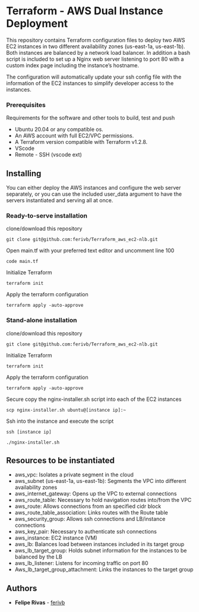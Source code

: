# Terraform - AWS Dual Instance Deployment

This repository contains Terraform configuration files to deploy two AWS EC2 instances in two different availability zones (us-east-1a, us-east-1b). Both instances are balanced by a network load balancer. In addition a bash script is included to set up a Nginx web server listening to port 80 with a custom index page including the instance’s hostname.

The configuration will automatically update your ssh config file with the information of the EC2 instances to simplify developer access to the instances.

### Prerequisites

Requirements for the software and other tools to build, test and push

- Ubuntu 20.04 or any compatible os.
- An AWS account with full EC2/VPC permissions.
- A Terraform version compatible with Terraform v1.2.8.
- VScode
- Remote - SSH (vscode ext)

## Installing

You can either deploy the AWS instances and configure the web server separately, or you can use the included user_data argument to have the servers instantiated and serving all at once.

### Ready-to-serve installation

clone/download this repository

    git clone git@github.com:ferivb/Terraform_aws_ec2-nlb.git

Open main.tf with your preferred text editor and uncomment line 100

    code main.tf

Initialize Terraform

    terraform init

Apply the terraform configuration

    terraform apply -auto-approve

### Stand-alone installation

clone/download this repository

    git clone git@github.com:ferivb/Terraform_aws_ec2-nlb.git

Initialize Terraform

    terraform init

Apply the terraform configuration

    terraform apply -auto-approve

Secure copy the nginx-installer.sh script into each of the EC2 instances

    scp nginx-installer.sh ubuntu@[instance ip]:~

Ssh into the instance and execute the script

    ssh [instance ip]

    ./nginx-installer.sh

## Resources to be instantiated

- aws_vpc:
  Isolates a private segment in the cloud
- aws_subnet (us-east-1a, us-east-1b):
  Segments the VPC into different availability zones
- aws_internet_gateway:
  Opens up the VPC to external connections
- aws_route_table:
  Necessary to hold navigation routes into/from the VPC
- aws_route:
  Allows connections from an specified cidr block
- aws_route_table_association:
  Links routes with the Route table
- aws_security_group:
  Allows ssh connections and LB/instance connections
- aws_key_pair:
  Necessary to authenticate ssh connections
- aws_instance:
  EC2 instance (VM)
- aws_lb:
  Balances load between instances included in its target group
- aws_lb_target_group:
  Holds subnet information for the instances to be balanced by the LB
- aws_lb_listener:
  Listens for incoming traffic on port 80
- Aws_lb_target_group_attachment:
  Links the instances to the target group

## Authors

- **Felipe Rivas** -
  [ferivb](https://github.com/ferivb/)
